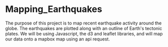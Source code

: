 # Mapping_Earthquakes

The purpose of this project is to map recent earthquake activity around the globe.  The earthquakes are plotted along with an outline of Earth's tectonic plates.  We will be using Javascript, the d3 and leaflet libraries, and will map our data onto a mapbox map using an api request.
